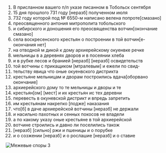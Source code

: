 
1. В присланном вашего п/п указе писанном в Тобольск сентября
2. 15 дня прошлого 731 году [неразб] полученном июля
3. 732 году которой под № 6550-м написано велена попроте[смазано]
4. преосвященного антония митрополита тобольского
5. и сибирского и доношения его преосвященства вотчин[окончание смазано]
6. села воскресенского крестьян о построении в той вотчин[е- окончания нет]
7. на отводной м дикой к дому архиерейскому окуенвке речке
8. мельницы в а деревнях дворов и в посеянии хлеба
9. и в рубке лесов и бранией [неразб] [неразб] освидетельств
10. той вотчины с прикащиком [мтралевым] и ежели по свид-
11. тельству явица что оные окуенвского дистрикта
12. крестьяне мельницам и дворам построились вдача[оборвано окончание]
13. архиерейского дому то те мельницы и дворы и те
14. крестьян[ом] [мест] и их крестьян ис тех деревни
15. перевесть в окуневской дистрикт и впредь запретить
16. им крестьянам накрепко [подже] наказания
17. что[б] в даче архиерейской вотчины [неразб] не держали
18. и насильно пахотных и сенных покосов не владели
19. а по какому указу оные крестьяне в той архиерейской
20. вотчине строились и давно ли поселились також
21. [неразб] [сильно] ржи и пшеницы и о порубке
22. и о созжении [неразб] и о рослашие [неразб] и о ставие

![Межевые споры 3](%D0%9C%D0%B5%D0%B6%20%D1%81%D0%BF%D0%BE%D1%80%D1%8B%20003.jpg?raw=true)
